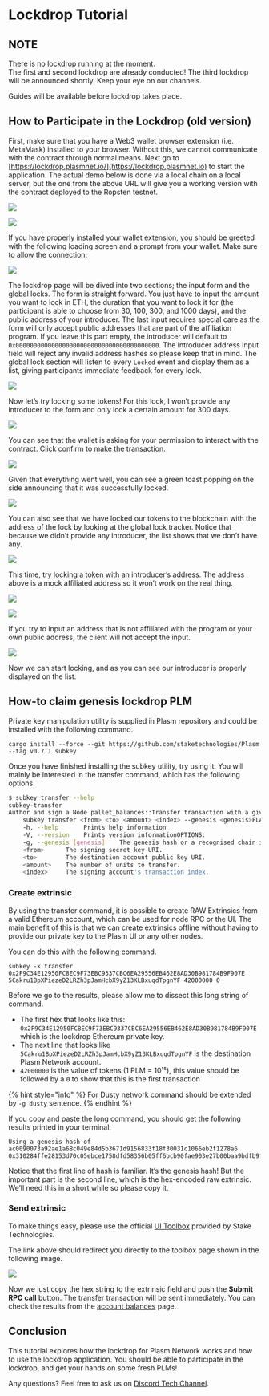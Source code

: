 # Lockdrop Tutorial

## NOTE

There is no lockdrop running at the moment.  
The first and second lockdrop are already conducted! The third lockdrop will be announced shortly. Keep your eye on our channels.

Guides will be available before lockdrop takes place.

## How to Participate in the Lockdrop \(old version\)

First, make sure that you have a Web3 wallet browser extension \(i.e. MetaMask\) installed to your browser. Without this, we cannot communicate with the contract through normal means. Next go to [https://lockdrop.plasmnet.io/](https://lockdrop.plasmnet.io) to start the application. The actual demo below is done via a local chain on a local server, but the one from the above URL will give you a working version with the contract deployed to the Ropsten testnet.

![](../../.gitbook/assets/sukurnshotto-2020-05-31-190014png.png)

![](../../.gitbook/assets/sukurnshotto-2020-05-31-190058png.png)

If you have properly installed your wallet extension, you should be greeted with the following loading screen and a prompt from your wallet. Make sure to allow the connection.

![](../../.gitbook/assets/sukurnshotto-2020-05-31-190155png.png)

The lockdrop page will be dived into two sections; the input form and the global locks. The form is straight forward. You just have to input the amount you want to lock in ETH, the duration that you want to lock it for \(the participant is able to choose from 30, 100, 300, and 1000 days\), and the public address of your introducer. The last input requires special care as the form will only accept public addresses that are part of the affiliation program. If you leave this part empty, the introducer will default to `0x0000000000000000000000000000000000000000`. The introducer address input field will reject any invalid address hashes so please keep that in mind. The global lock section will listen to every `Locked` event and display them as a list, giving participants immediate feedback for every lock.

![](../../.gitbook/assets/sukurnshotto-2020-05-31-190257png.png)

Now let’s try locking some tokens! For this lock, I won’t provide any introducer to the form and only lock a certain amount for 300 days.

![](../../.gitbook/assets/sukurnshotto-2020-05-31-190332png.png)

You can see that the wallet is asking for your permission to interact with the contract. Click confirm to make the transaction.

![](../../.gitbook/assets/sukurnshotto-2020-05-31-190404png.png)

Given that everything went well, you can see a green toast popping on the side announcing that it was successfully locked.

![](../../.gitbook/assets/sukurnshotto-2020-05-31-190439png.png)

You can also see that we have locked our tokens to the blockchain with the address of the lock by looking at the global lock tracker. Notice that because we didn’t provide any introducer, the list shows that we don’t have any.

![](../../.gitbook/assets/sukurnshotto-2020-05-31-190942png.png)

This time, try locking a token with an introducer’s address. The address above is a mock affiliated address so it won’t work on the real thing.

![](../../.gitbook/assets/sukurnshotto-2020-05-31-191025png.png)

![](../../.gitbook/assets/sukurnshotto-2020-05-31-191057png%20%281%29.png)

If you try to input an address that is not affiliated with the program or your own public address, the client will not accept the input.

![](../../.gitbook/assets/sukurnshotto-2020-05-31-191136png.png)

Now we can start locking, and as you can see our introducer is properly displayed on the list.

## How-to claim genesis lockdrop PLM

Private key manipulation utility is supplied in Plasm repository and could be installed with the following command.

```text
cargo install --force --git https://github.com/staketechnologies/Plasm --tag v0.7.1 subkey
```

Once you have finished installing the subkey utility, try using it. You will mainly be interested in the transfer command, which has the following options.

```bash
$ subkey transfer --help
subkey-transfer 
Author and sign a Node pallet_balances::Transfer transaction with a given (secret) keyUSAGE:
    subkey transfer <from> <to> <amount> <index> --genesis <genesis>FLAGS:
    -h, --help       Prints help information
    -V, --version    Prints version informationOPTIONS:
    -g, --genesis [genesis]    The genesis hash or a recognised chain identifier (plasm, dusty).ARGS:
    <from>      The signing secret key URI.
    <to>        The destination account public key URI.
    <amount>    The number of units to transfer.
    <index>     The signing account's transaction index.
```

### Create extrinsic

By using the transfer command, it is possible to create RAW Extrinsics from a valid Ethereum account, which can be used for node RPC or the UI. The main benefit of this is that we can create extrinsics offline without having to provide our private key to the Plasm UI or any other nodes.

You can do this with the following command.

```text
subkey -k transfer 0x2F9C34E12950FC8EC9F73EBC9337CBC6EA29556EB462E8AD30B981784B9F907E 5Cakru1BpXPiezeD2LRZh3pJamHcbX9yZ13KLBxuqdTpgnYF 42000000 0
```

Before we go to the results, please allow me to dissect this long string of command.

* The first hex that looks like this: `0x2F9C34E12950FC8EC9F73EBC9337CBC6EA29556EB462E8AD30B981784B9F907E` which is the lockdrop Ethereum private key.
* The next line that looks like `5Cakru1BpXPiezeD2LRZh3pJamHcbX9yZ13KLBxuqdTpgnYF` is the destination Plasm Network account.
* `42000000` is the value of tokens \(1 PLM = 10¹⁵\), this value should be followed by a `0` to show that this is the first transaction

{% hint style="info" %}
For Dusty network command should be extended by `-g dusty` sentence.
{% endhint %}

If you copy and paste the long command, you should get the following results printed in your terminal.

```text
Using a genesis hash of ac0090073a92ae1a68c049e84d5b3671d9156833f18f30031c1066eb2f1278a6
0x310284ffe28153d70c05ebce1758dfd58356b05ff6bcb90fae903e27b00baa9bdfb9fd2f0210c5ecce7198b3adf13dece166a277890c189c05e5e061240cfacd8b9e2e9b497be46283d20ae801c784e1ec962a64644508b5e492c4bdb1932f202bbdbb63db010000000300ff16eb796bee0c857db3d646ee7070252707aec0c7d82b2eda856632f6a2306a58a10f
```

Notice that the first line of hash is familiar. It’s the genesis hash! But the important part is the second line, which is the hex-encoded raw extrinsic. We’ll need this in a short while so please copy it.

### Send extrinsic

To make things easy, please use the official [UI Toolbox](https://apps.plasmnet.io/#/toolbox) provided by Stake Technologies.

The link above should redirect you directly to the toolbox page shown in the following image.

![](../../.gitbook/assets/sukurnshotto-2020-05-31-191447png.png)

Now we just copy the hex string to the extrinsic field and push the **Submit RPC call** button. The transfer transaction will be sent immediately. You can check the results from the [account balances](https://apps.plasmnet.io/#/accounts) page.

## Conclusion

This tutorial explores how the lockdrop for Plasm Network works and how to use the lockdrop application. You should be able to participate in the lockdrop, and get your hands on some fresh PLMs!

Any questions? Feel free to ask us on [Discord Tech Channel](https://discord.gg/Z3nC9U4).

